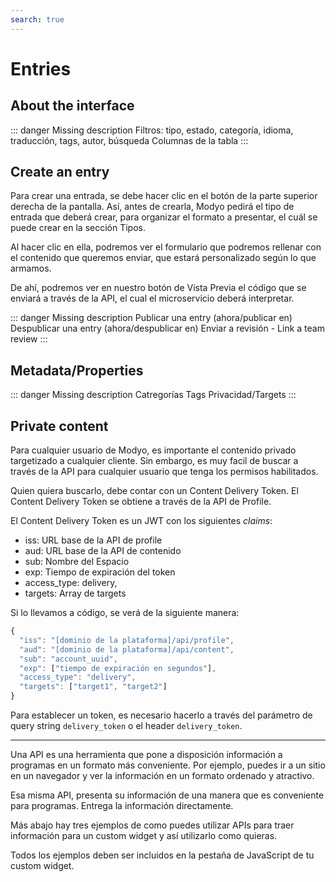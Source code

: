 ```yaml
---
search: true
---
```


# Entries

## About the interface

::: danger
Missing description
Filtros: tipo, estado, categoría, idioma, traducción, tags, autor, búsqueda
Columnas de la tabla
:::

## Create an entry

Para crear una entrada, se debe hacer clic en el botón de la parte superior derecha de la pantalla. Así, antes de crearla, Modyo pedirá el tipo de entrada que deberá crear, para organizar el formato a presentar, el cuál se puede crear en la sección Tipos.

Al hacer clic en ella, podremos ver el formulario que podremos rellenar con el contenido que queremos enviar, que estará personalizado según lo que armamos.

De ahí, podremos ver en nuestro botón de Vista Previa el código que se enviará a través de la API, el cual el microservicio deberá interpretar.

::: danger
Missing description
Publicar una entry (ahora/publicar en)
Despublicar una entry (ahora/despublicar en)
Enviar a revisión - Link a team review
:::

## Metadata/Properties

::: danger
Missing description
Catregorías
Tags
Privacidad/Targets
:::

## Private content

Para cualquier usuario de Modyo, es importante el contenido privado targetizado a cualquier cliente. Sin embargo, es muy facil de buscar a través de la API para cualquier usuario que tenga los permisos habilitados.

Quien quiera buscarlo, debe contar con un Content Delivery Token. El Content Delivery Token se obtiene a través de la API de Profile.

El Content Delivery Token es un JWT con los siguientes _claims_:

- iss: URL base de la API de profile
- aud: URL base de la API de contenido
- sub: Nombre del Espacio
- exp: Tiempo de expiración del token
- access_type: delivery,
- targets: Array de targets

Si lo llevamos a código, se verá de la siguiente manera:

```javascript
{
  "iss": "[dominio de la plataforma]/api/profile",
  "aud": "[dominio de la plataforma]/api/content",
  "sub": "account_uuid",
  "exp": ["tiempo de expiración en segundos"],
  "access_type": "delivery",
  "targets": ["target1", "target2"]
}

```

Para establecer un token, es necesario hacerlo a través del parámetro de query string ```delivery_token``` o el header ```delivery_token```.

----

Una API es una herramienta que pone a disposición información a programas en un formato más conveniente. Por ejemplo, puedes ir a un sitio en un navegador y ver la información en un formato ordenado y atractivo.

Esa misma API, presenta su información de una manera que es conveniente para programas. Entrega la información directamente.

Más abajo hay tres ejemplos de como puedes utilizar APIs para traer información para un custom widget y así utilizarlo como quieras.

Todos los ejemplos deben ser incluidos en la pestaña de JavaScript de tu custom widget.
